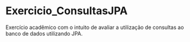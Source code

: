 # Exercicio_ConsultasJPA
Exercício acadêmico com o intuito de avaliar a utilização de consultas ao banco de dados utilizando JPA.
